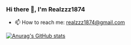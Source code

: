 ### Hi there 👋, I'm Realzzz1874
- 📫 How to reach me: realzzz1874@gmail.com

<!--
**Realzzz1874/Realzzz1874** is a ✨ _special_ ✨ repository because its `README.md` (this file) appears on your GitHub profile.

Here are some ideas to get you started:

- 🔭 I’m currently working on ...
- 🌱 I’m currently learning ...
- 👯 I’m looking to collaborate on ...
- 🤔 I’m looking for help with ...
- 💬 Ask me about ...
- 📫 How to reach me: ...
- 😄 Pronouns: ...
- ⚡ Fun fact: ...
-->

[![Anurag's GitHub stats](https://github-readme-stats.vercel.app/api?username=Realzzz1874&count_private=true&show_icons=true&theme=vue-dark)](https://github.com/anuraghazra/github-readme-stats)

